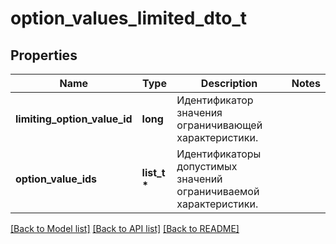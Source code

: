 # option_values_limited_dto_t

## Properties
Name | Type | Description | Notes
------------ | ------------- | ------------- | -------------
**limiting_option_value_id** | **long** | Идентификатор значения ограничивающей характеристики. | 
**option_value_ids** | **list_t \*** | Идентификаторы допустимых значений ограничиваемой характеристики.  | 

[[Back to Model list]](../README.md#documentation-for-models) [[Back to API list]](../README.md#documentation-for-api-endpoints) [[Back to README]](../README.md)


